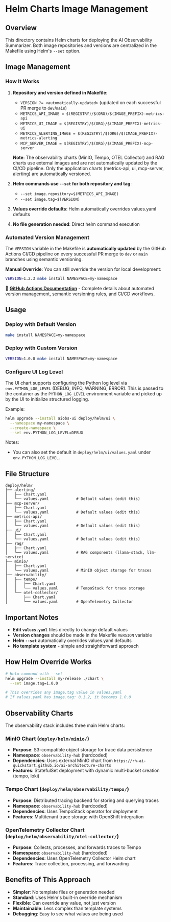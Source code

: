 # Helm Charts Image Management

## Overview

This directory contains Helm charts for deploying the AI Observability Summarizer. Both image repositories and versions are centralized in the Makefile using Helm's `--set` option.

## Image Management

### How It Works

1. **Repository and version defined in Makefile**: 
   - `VERSION ?= <automatically-updated>` (updated on each successful PR merge to `dev`/`main`)
   - `METRICS_API_IMAGE = $(REGISTRY)/$(ORG)/$(IMAGE_PREFIX)-metrics-api`
   - `METRICS_UI_IMAGE = $(REGISTRY)/$(ORG)/$(IMAGE_PREFIX)-metrics-ui`
   - `METRICS_ALERTING_IMAGE = $(REGISTRY)/$(ORG)/$(IMAGE_PREFIX)-metrics-alerting`
   - `MCP_SERVER_IMAGE = $(REGISTRY)/$(ORG)/$(IMAGE_PREFIX)-mcp-server`

   **Note**: The observability charts (MinIO, Tempo, OTEL Collector) and RAG charts use external images and are not automatically updated by the CI/CD pipeline. Only the application charts (metrics-api, ui, mcp-server, alerting) are automatically versioned.

2. **Helm commands use `--set` for both repository and tag**:
   - `--set image.repository=$(METRICS_API_IMAGE)`
   - `--set image.tag=$(VERSION)`

3. **Values override defaults**: Helm automatically overrides values.yaml defaults
4. **No file generation needed**: Direct helm command execution

### Automated Version Management

The `VERSION` variable in the Makefile is **automatically updated** by the GitHub Actions CI/CD pipeline on every successful PR merge to `dev` or `main` branches using semantic versioning.

**Manual Override**: You can still override the version for local development:
```bash
VERSION=1.2.3 make install NAMESPACE=my-namespace
```

📖 **[GitHub Actions Documentation](GITHUB_ACTIONS.md)** - Complete details about automated version management, semantic versioning rules, and CI/CD workflows.

## Usage

### Deploy with Default Version
```bash
make install NAMESPACE=my-namespace
```

### Deploy with Custom Version
```bash
VERSION=1.0.0 make install NAMESPACE=my-namespace
```

### Configure UI Log Level

The UI chart supports configuring the Python log level via `env.PYTHON_LOG_LEVEL` (DEBUG, INFO, WARNING, ERROR). This is passed to the container as the `PYTHON_LOG_LEVEL` environment variable and picked up by the UI to initialize structured logging.

Example:
```bash
helm upgrade --install aiobs-ui deploy/helm/ui \
  --namespace my-namespace \
  --create-namespace \
  --set env.PYTHON_LOG_LEVEL=DEBUG
```

Notes:
- You can also set the default in `deploy/helm/ui/values.yaml` under `env.PYTHON_LOG_LEVEL`.

## File Structure

```
deploy/helm/
├── alerting/
│   ├── Chart.yaml
│   └── values.yaml            # Default values (edit this)
├── mcp-server/
│   ├── Chart.yaml
│   └── values.yaml            # Default values (edit this)
├── metrics-api/
│   ├── Chart.yaml
│   └── values.yaml            # Default values (edit this)
├── ui/
│   ├── Chart.yaml
│   └── values.yaml            # Default values (edit this)
├── rag/
│   ├── Chart.yaml
│   └── values.yaml            # RAG components (llama-stack, llm-service)
├── minio/
│   ├── Chart.yaml
│   └── values.yaml            # MinIO object storage for traces
├── observability/
│   ├── tempo/
│   │   ├── Chart.yaml
│   │   └── values.yaml        # TempoStack for trace storage
│   └── otel-collector/
│       ├── Chart.yaml
│       └── values.yaml        # OpenTelemetry Collector
```

## Important Notes

- **Edit `values.yaml`** files directly to change default values
- **Version changes** should be made in the Makefile `VERSION` variable
- **Helm `--set`** automatically overrides values.yaml defaults
- **No template system** - simple and straightforward approach

## How Helm Override Works

```bash
# Helm command with --set
helm upgrade --install my-release ./chart \
  --set image.tag=1.0.0

# This overrides any image.tag value in values.yaml
# If values.yaml has image.tag: 0.1.2, it becomes 1.0.0
```

## Observability Charts

The observability stack includes three main Helm charts:

### **MinIO Chart** (`deploy/helm/minio/`)
- **Purpose**: S3-compatible object storage for trace data persistence
- **Namespace**: `observability-hub` (hardcoded)
- **Dependencies**: Uses external MinIO chart from `https://rh-ai-quickstart.github.io/ai-architecture-charts`
- **Features**: StatefulSet deployment with dynamic multi-bucket creation (tempo, loki)

### **Tempo Chart** (`deploy/helm/observability/tempo/`)
- **Purpose**: Distributed tracing backend for storing and querying traces
- **Namespace**: `observability-hub` (hardcoded)
- **Dependencies**: Uses TempoStack operator for deployment
- **Features**: Multitenant trace storage with OpenShift integration

### **OpenTelemetry Collector Chart** (`deploy/helm/observability/otel-collector/`)
- **Purpose**: Collects, processes, and forwards traces to Tempo
- **Namespace**: `observability-hub` (hardcoded)
- **Dependencies**: Uses OpenTelemetry Collector Helm chart
- **Features**: Trace collection, processing, and forwarding

## Benefits of This Approach

- **Simpler**: No template files or generation needed
- **Standard**: Uses Helm's built-in override mechanism
- **Flexible**: Can override any value, not just version
- **Maintainable**: Less complex than template systems
- **Debugging**: Easy to see what values are being used
